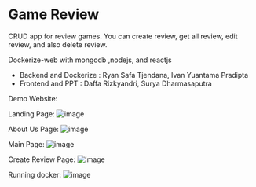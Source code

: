 # Game Review
CRUD app for review games. You can create review, get all review, edit review, and also delete review.

Dockerize-web with mongodb ,nodejs, and reactjs
- Backend and Dockerize : Ryan Safa Tjendana, Ivan Yuantama Pradipta
- Frontend and PPT : Daffa Rizkyandri, Surya Dharmasaputra

Demo Website:

Landing Page:
![image](https://github.com/ryansatj/Game-Review/assets/134668057/86449cca-07fd-4e79-bc98-bd86955f77a7)

About Us Page:
![image](https://github.com/ryansatj/Game-Review/assets/134668057/da8c9aa5-28a1-47b4-9c4f-6c1242e235b2)

Main Page:
![image](https://github.com/ryansatj/Game-Review/assets/134668057/5f8a9aa4-9b6c-49d0-8ceb-6cb10192ab3b)

Create Review Page:
![image](https://github.com/ryansatj/Game-Review/assets/134668057/ad846cb4-0f8f-4a60-b819-c6bc06860096)

Running docker:
![image](https://github.com/IvanYuantama/Dockerize-web/assets/123520791/457eb6de-43a5-468f-b136-cd33d393cc53)
